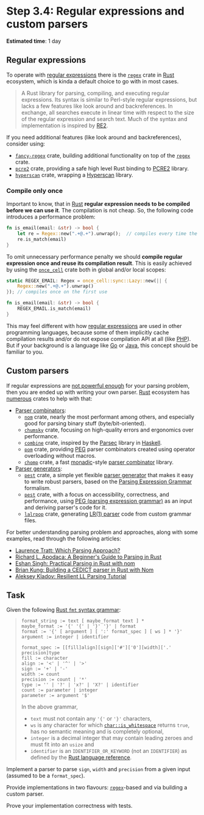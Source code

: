 Step 3.4: Regular expressions and custom parsers
================================================

__Estimated time__: 1 day




## Regular expressions

To operate with [regular expressions][1] there is the [`regex`] crate in [Rust] ecosystem, which is kinda a default choice to go with in most cases.

> A Rust library for parsing, compiling, and executing regular expressions. Its syntax is similar to Perl-style regular expressions, but lacks a few features like look around and backreferences. In exchange, all searches execute in linear time with respect to the size of the regular expression and search text. Much of the syntax and implementation is inspired by [RE2].

If you need additional features (like look around and backreferences), consider using:
- [`fancy-regex`] crate, building additional functionality on top of the [`regex`] crate.
- [`pcre2`] crate, providing a safe high level Rust binding to [PCRE2] library.
- [`hyperscan`] crate, wrapping a [Hyperscan] library.


### Compile only once

Important to know, that in [Rust] __regular expression needs to be compiled before we can use it__. The compilation is not cheap. So, the following code introduces a performance problem:
```rust
fn is_email(email: &str) -> bool {
    let re = Regex::new(".+@.+").unwrap();  // compiles every time the function is called
    re.is_match(email)
}
```

To omit unnecessary performance penalty we should __compile regular expression once and reuse its compilation result__. This is easily achieved by using the [`once_cell`] crate both in global and/or local scopes:
```rust
static REGEX_EMAIL: Regex = once_cell::sync::Lazy::new(|| {
    Regex::new(".+@.+").unwrap()
}); // compiles once on the first use

fn is_email(email: &str) -> bool {
    REGEX_EMAIL.is_match(email)
}
```

This may feel different with how [regular expressions][1] are used in other programming languages, because some of them implicitly cache compilation results and/or do not expose compilation API at all (like [PHP]). But if your background is a language like [Go] or [Java], this concept should be familiar to you.




## Custom parsers

If regular expressions are [not powerful enough][2] for your parsing problem, then you are ended up with writing your own parser. [Rust] ecosystem has [numerous][3] crates to help with that:
- [Parser combinators][4]:
    - [`nom`] crate, nearly the most performant among others, and especially good for parsing binary stuff (byte/bit-oriented).
    - [`chumsky`] crate, focusing on high-quality errors and ergonomics over performance.
    - [`combine`] crate, inspired by the [Parsec] library in [Haskell].
    - [`pom`] crate, providing [PEG][5] parser combinators created using operator overloading without macros.
    - [`chomp`] crate, a fast [monadic][13]-style [parser combinator][4] library.
- [Parser generators][12]:
    - [`pest`] crate, a simple yet flexible [parser generator][12] that makes it easy to write robust parsers, based on the [Parsing Expression Grammar][5] formalism.
    - [`pest`] crate, with a focus on accessibility, correctness, and performance, using [PEG (parsing expression grammar)][5] as an input and deriving parser's code for it.
    - [`lalrpop`] crate, generating [LR(1) parser][6] code from custom grammar files.

For better understanding parsing problem and approaches, along with some examples, read through the following articles:
- [Laurence Tratt: Which Parsing Approach?][9]
- [Richard L. Apodaca: A Beginner's Guide to Parsing in Rust][10]
- [Eshan Singh: Practical Parsing in Rust with nom][14]
- [Brian Kung: Building a CEDICT parser in Rust with Nom][11]
- [Aleksey Kladov: Resilient LL Parsing Tutorial][15]




## Task

Given the following [Rust `fmt` syntax grammar][7]:
> ```
> format_string := text [ maybe_format text ] *
> maybe_format := '{' '{' | '}' '}' | format
> format := '{' [ argument ] [ ':' format_spec ] [ ws ] * '}'
> argument := integer | identifier
>
> format_spec := [[fill]align][sign]['#']['0'][width]['.' precision]type
> fill := character
> align := '<' | '^' | '>'
> sign := '+' | '-'
> width := count
> precision := count | '*'
> type := '' | '?' | 'x?' | 'X?' | identifier
> count := parameter | integer
> parameter := argument '$'
> ```
> In the above grammar,
> - `text` must not contain any `'{'` or `'}'` characters,
> - `ws` is any character for which [`char::is_whitespace`](https://doc.rust-lang.org/std/primitive.char.html#method.is_whitespace) returns `true`, has no semantic meaning and is completely optional,
> - `integer` is a decimal integer that may contain leading zeroes and must fit into an `usize` and
> - `identifier` is an `IDENTIFIER_OR_KEYWORD` (not an `IDENTIFIER`) as defined by the [Rust language reference](https://doc.rust-lang.org/reference/identifiers.html).

Implement a parser to parse `sign`, `width` and `precision` from a given input (assumed to be a `format_spec`).

Provide implementations in two flavours: [`regex`]-based and via building a custom parser.

Prove your implementation correctness with tests.




[`chomp`]: https://docs.rs/chomp
[`chumsky`]: https://docs.rs/chumsky
[`combine`]: https://docs.rs/combine
[`fancy-regex`]: https://docs.rs/fancy-regex
[`hyperscan`]: https://docs.rs/hyperscan
[`lalrpop`]: https://docs.rs/lalrpop
[`nom`]: https://docs.rs/nom
[`once_cell`]: https://docs.rs/once_cell
[`pest`]: https://docs.rs/pest
[`pcre2`]: https://docs.rs/pcre2
[`pom`]: https://docs.rs/pom
[`regex`]: https://docs.rs/regex
[Go]: https://golang.org
[Haskell]: https://www.haskell.org
[Hyperscan]: https://github.com/intel/hyperscan
[Java]: https://www.java.com
[Parsec]: https://hackage.haskell.org/package/parsec
[PCRE2]: https://www.pcre.org
[PHP]: https://php.net
[RE2]: https://github.com/google/re2
[Rust]: https://www.rust-lang.org

[1]: https://en.wikipedia.org/wiki/Regular_expression
[2]: https://stackoverflow.com/questions/1732348/regex-match-open-tags-except-xhtml-self-contained-tags
[3]: https://github.com/rust-unofficial/awesome-rust#parsing
[4]: https://en.wikipedia.org/wiki/Parser_combinator
[5]: https://en.wikipedia.org/wiki/Parsing_expression_grammar
[6]: https://en.wikipedia.org/wiki/Canonical_LR_parser
[7]: https://doc.rust-lang.org/std/fmt/index.html#syntax
[8]: https://en.wikipedia.org/wiki/Abstract_syntax_tree
[9]: https://tratt.net/laurie/blog/entries/which_parsing_approach.html
[10]: https://depth-first.com/articles/2021/12/16/a-beginners-guide-to-parsing-in-rust
[11]: https://briankung.dev/2021/12/07/building-a-cedict-parser-in-rust-with-nom
[12]: https://en.wikipedia.org/wiki/Parser_generator
[13]: https://en.wikipedia.org/wiki/Monad_(functional_programming)
[14]: https://naiveai.hashnode.dev/practical-parsing-nom
[15]: https://matklad.github.io/2023/05/21/resilient-ll-parsing-tutorial.html
